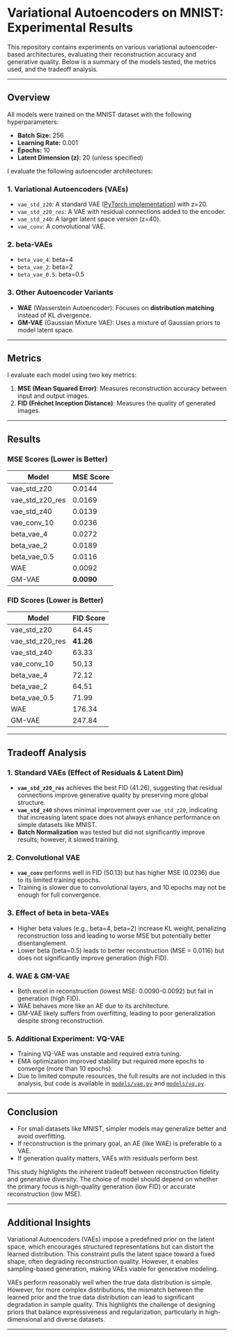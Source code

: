 # Variational Autoencoders on MNIST: Experimental Results

This repository contains experiments on various variational autoencoder-based architectures, evaluating their reconstruction accuracy and generative quality. Below is a summary of the models tested, the metrics used, and the tradeoff analysis.

---

## Overview

All models were trained on the MNIST dataset with the following hyperparameters:

- **Batch Size:** 256  
- **Learning Rate:** 0.001  
- **Epochs:** 10  
- **Latent Dimension (z)**: 20 (unless specified)  

I evaluate the following autoencoder architectures:

### 1. **Variational Autoencoders (VAEs)**
   - `vae_std_z20`: A standard VAE ([PyTorch implementation](https://github.com/pytorch/examples/blob/main/vae/main.py)) with z=20.
   - `vae_std_z20_res`: A VAE with residual connections added to the encoder.
   - `vae_std_z40`: A larger latent space version (z=40).
   - `vae_conv`: A convolutional VAE.

### 2. **beta-VAEs**
   - `beta_vae_4`: beta=4  
   - `beta_vae_2`: beta=2 
   - `beta_vae_0.5`: beta=0.5  

### 3. **Other Autoencoder Variants**
   - **WAE** (Wasserstein Autoencoder): Focuses on **distribution matching** instead of KL divergence.  
   - **GM-VAE** (Gaussian Mixture VAE): Uses a mixture of Gaussian priors to model latent space.

---

## Metrics

I evaluate each model using two key metrics:

1. **MSE (Mean Squared Error)**: Measures reconstruction accuracy between input and output images.  
2. **FID (Fréchet Inception Distance)**: Measures the quality of generated images. 

---

## Results
### MSE Scores (Lower is Better)

| Model             | MSE Score   |
|-------------------|-------------|
| vae_std_z20       | 0.0144      |
| vae_std_z20_res   | 0.0169      |
| vae_std_z40       | 0.0139  |
| vae_conv_10       | 0.0236      |
| beta_vae_4        | 0.0272      |
| beta_vae_2        | 0.0189      |
| beta_vae_0.5      | 0.0116      |
| WAE               | 0.0092      |
| GM-VAE            | **0.0090**  |

### FID Scores (Lower is Better)

| Model             | FID Score               |
|-------------------|-------------------------|
| vae_std_z20       | 64.45                    |
| vae_std_z20_res   | **41.26**        |
| vae_std_z40       | 63.33                    |
| vae_conv_10       | 50.13                    |
| beta_vae_4        | 72.12                    |
| beta_vae_2        | 64.51                    |
| beta_vae_0.5      | 71.99                    |
| WAE               | 176.34                   |
| GM-VAE            | 247.84                   |


---

## Tradeoff Analysis

### **1. Standard VAEs (Effect of Residuals & Latent Dim)**
- **`vae_std_z20_res`** achieves the best FID (41.26), suggesting that residual connections improve generative quality by preserving more global structure.  
- **`vae_std_z40`** shows minimal improvement over `vae_std_z20`, indicating that increasing latent space does not always enhance performance on simple datasets like MNIST.  
- **Batch Normalization** was tested but did not significantly improve results; however, it slowed training.

### **2. Convolutional VAE**
- **`vae_conv`** performs well in FID (50.13) but has higher MSE (0.0236) due to its limited training epochs.  
- Training is slower due to convolutional layers, and 10 epochs may not be enough for full convergence.

### **3. Effect of beta in beta-VAEs**
- Higher beta values (e.g., beta=4, beta=2) increase KL weight, penalizing reconstruction loss and leading to worse MSE but potentially better disentanglement.  
- Lower beta (beta=0.5) leads to better reconstruction (MSE = 0.0116) but does not significantly improve generation (high FID).  

### **4. WAE & GM-VAE**
- Both excel in reconstruction (lowest MSE: 0.0090-0.0092) but fail in generation (high FID).  
- WAE behaves more like an AE due to its architecture.  
- GM-VAE likely suffers from overfitting, leading to poor generalization despite strong reconstruction.

### **5. Additional Experiment: VQ-VAE**
- Training VQ-VAE was unstable and required extra tuning.  
- EMA optimization improved stability but required more epochs to converge (more than 10 epochs).  
- Due to limited compute resources, the full results are not included in this analysis, but code is available in [`models/vae.py`](models/vae.py) and [`models/vq.py`](models/vq.py).

---

## Conclusion

- For small datasets like MNIST, simpler models may generalize better and avoid overfitting.  
- If reconstruction is the primary goal, an AE (like WAE) is preferable to a VAE.  
- If generation quality matters, VAEs with residuals perform best.

This study highlights the inherent tradeoff between reconstruction fidelity and generative diversity. The choice of model should depend on whether the primary focus is high-quality generation (low FID) or accurate reconstruction (low MSE).

---

## Additional Insights

Variational Autoencoders (VAEs) impose a predefined prior on the latent space, which encourages structured representations but can distort the learned distribution. This constraint pulls the latent space toward a fixed shape, often degrading reconstruction quality. However, it enables sampling-based generation, making VAEs viable for generative modeling.

VAEs perform reasonably well when the true data distribution is simple. However, for more complex distributions, the mismatch between the learned prior and the true data distribution can lead to significant degradation in sample quality. This highlights the challenge of designing priors that balance expressiveness and regularization, particularly in high-dimensional and diverse datasets.

---


